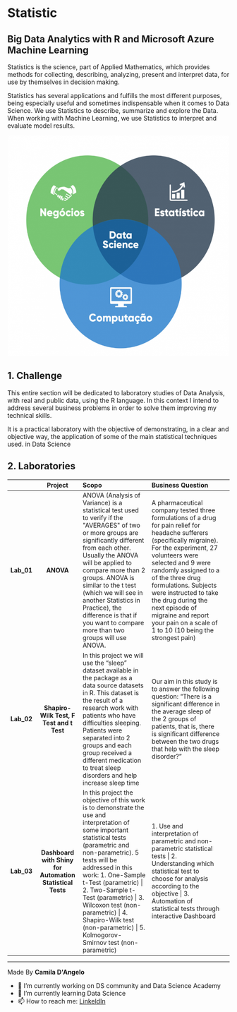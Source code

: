 # Statistic

## Big Data Analytics with R and Microsoft Azure Machine Learning

Statistics is the science, part of Applied Mathematics, which provides methods for collecting, describing, analyzing, present and interpret data, for use by themselves in decision making.

Statistics has several applications and fulfills the most different purposes, being especially useful and sometimes indispensable when it comes to Data Science. We use Statistics to describe, summarize and explore the Data. When working with Machine Learning, we use Statistics to interpret and evaluate model results.

<div align="center">
<p float="left">
    <img src="/images/statistic.png" width="500" height="500"/>
</p>
</div>

## 1. Challenge

This entire section will be dedicated to laboratory studies of Data Analysis, with real and public data, using the R language. In this context I intend to address several business problems in order to solve them improving my technical skills.

It is a practical laboratory with the objective of demonstrating, in a clear and objective way, the application of some of the main statistical techniques used.
in Data Science

## 2. Laboratories

|               | **Project**        | **Scopo**                                | **Business Question**           |                      |
|:-------------:|:------------------:|:-----------------------------------------|:--------------------------------|:---------------------|
| **Lab_01**    | **ANOVA** | ANOVA (Analysis of Variance) is a statistical test used to verify if the "AVERAGES" of two or more groups are significantly different from each other. Usually the ANOVA will be applied to compare more than 2 groups. ANOVA is similar to the t test (which we will see in another Statistics in Practice), the difference is that if you want to compare more than two groups will use ANOVA.  | A pharmaceutical company tested three formulations of a drug for pain relief for headache sufferers (specifically migraine). For the experiment, 27 volunteers were selected and 9 were randomly assigned to a of the three drug formulations. Subjects were instructed to take the drug during the next episode of migraine and report your pain on a scale of 1 to 10 (10 being the strongest pain) |
| **Lab_02**    | **Shapiro-Wilk Test, F Test and t Test** | In this project we will use the “sleep” dataset available in the package as a data source datasets in R. This dataset is the result of a research work with patients who have difficulties sleeping. Patients were separated into 2 groups and each group received a different medication to treat sleep disorders and help increase sleep time |Our aim in this study is to answer the following question: “There is a significant difference in the average sleep of the 2 groups of patients, that is, there is significant difference between the two drugs that help with the sleep disorder?” |
| **Lab_03**    | **Dashboard with Shiny for Automation Statistical Tests** | In this project the objective of this work is to demonstrate the use and interpretation of some important statistical tests (parametric and non-parametric). 5 tests will be addressed in this work: 1. One-Sample t-Test (parametric) \| 2. Two-Sample t-Test (parametric) \| 3.  Wilcoxon test (non-parametric) \| 4. Shapiro-Wilk test (non-parametric) \| 5. Kolmogorov-Smirnov test (non-parametric) | 1. Use and interpretation of parametric and non-parametric statistical tests \| 2. Understanding which statistical test to choose for analysis according to the objective \| 3. Automation of statistical tests through interactive Dashboard | 



***
Made By **Camila D'Angelo**

- 🔭 I’m currently working on DS community and Data Science Academy
- 🌱 I’m currently learning Data Science
- 📫 How to reach me: 
[LinkeldIn](https://www.linkedin.com/in/camiladangelotempesta/)
